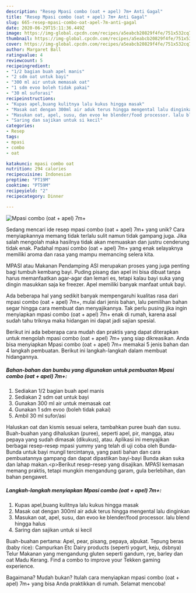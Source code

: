 ```yaml
---
description: "Resep Mpasi combo (oat + apel) 7m+ Anti Gagal"
title: "Resep Mpasi combo (oat + apel) 7m+ Anti Gagal"
slug: 665-resep-mpasi-combo-oat-apel-7m-anti-gagal
date: 2020-06-29T15:11:36.449Z
image: https://img-global.cpcdn.com/recipes/a5eabcb20829f4fe/751x532cq70/mpasi-combo-oat-apel-7m-foto-resep-utama.jpg
thumbnail: https://img-global.cpcdn.com/recipes/a5eabcb20829f4fe/751x532cq70/mpasi-combo-oat-apel-7m-foto-resep-utama.jpg
cover: https://img-global.cpcdn.com/recipes/a5eabcb20829f4fe/751x532cq70/mpasi-combo-oat-apel-7m-foto-resep-utama.jpg
author: Margaret Ball
ratingvalue: 4
reviewcount: 5
recipeingredient:
- "1/2 bagian buah apel manis"
- "2 sdm oat untuk bayi"
- "300 ml air untuk memasak oat"
- "1 sdm evoo boleh tidak pakai"
- "30 ml suforasi"
recipeinstructions:
- "Kupas apel,buang kulitnya lalu kukus hingga masak"
- "Masak oat dengan 300ml air aduk terus hingga mengental lalu dinginkan"
- "Masukan oat, apel, susu, dan evoo ke blender/food processor. lalu blend hingga halus"
- "Saring dan sajikan untuk si kecil"
categories:
- Resep
tags:
- mpasi
- combo
- oat

katakunci: mpasi combo oat 
nutrition: 294 calories
recipecuisine: Indonesian
preptime: "PT19M"
cooktime: "PT59M"
recipeyield: "2"
recipecategory: Dinner

---
```



![Mpasi combo (oat + apel) 7m+](https://img-global.cpcdn.com/recipes/a5eabcb20829f4fe/751x532cq70/mpasi-combo-oat-apel-7m-foto-resep-utama.jpg)

Sedang mencari ide resep mpasi combo (oat + apel) 7m+ yang unik? Cara menyiapkannya memang tidak terlalu sulit namun tidak gampang juga. Jika salah mengolah maka hasilnya tidak akan memuaskan dan justru cenderung tidak enak. Padahal mpasi combo (oat + apel) 7m+ yang enak selayaknya memiliki aroma dan rasa yang mampu memancing selera kita.

MPASI atau Makanan Pendamping ASI merupakan proses yang juga penting bagi tumbuh kembang bayi. Puding pisang dan apel ini bisa dibuat tanpa harus memanfaatkan agar-agar dan lemari es, tetapi kalau bayi suka yang dingin masukkan saja ke freezer. Apel memiliki banyak manfaat untuk bayi.

Ada beberapa hal yang sedikit banyak mempengaruhi kualitas rasa dari mpasi combo (oat + apel) 7m+, mulai dari jenis bahan, lalu pemilihan bahan segar hingga cara membuat dan menyajikannya. Tak perlu pusing jika ingin menyiapkan mpasi combo (oat + apel) 7m+ enak di rumah, karena asal sudah tahu triknya maka hidangan ini dapat jadi sajian spesial.


Berikut ini ada beberapa cara mudah dan praktis yang dapat diterapkan untuk mengolah mpasi combo (oat + apel) 7m+ yang siap dikreasikan. Anda bisa menyiapkan Mpasi combo (oat + apel) 7m+ memakai 5 jenis bahan dan 4 langkah pembuatan. Berikut ini langkah-langkah dalam membuat hidangannya.

<!--inarticleads1-->

##### Bahan-bahan dan bumbu yang digunakan untuk pembuatan Mpasi combo (oat + apel) 7m+:

1. Sediakan 1/2 bagian buah apel manis
1. Sediakan 2 sdm oat untuk bayi
1. Gunakan 300 ml air untuk memasak oat
1. Gunakan 1 sdm evoo (boleh tidak pakai)
1. Ambil 30 ml sufor/asi


Haluskan oat dan kismis sesuai selera, tambahkan puree buah dan susu. Buah-buahan yang dihaluskan (puree), seperti apel, pir, mangga, atau pepaya yang sudah dimasak (dikukus), atau. Aplikasi ini menyajikan berbagai resep-resep mpasi yummy yang telah di uji coba oleh Bunda-Bunda untuk bayi mungil tercintanya, yang pasti bahan dan cara pembuatannya gampang dan dapat dipastikan bayi-bayi Bunda akan suka dan lahap makan.&lt;p&gt;Berikut resep-resep yang disajikan. MPASI kemasan memang praktis, tetapi mungkin mengandung garam, gula berlebihan, dan bahan pengawet. 

<!--inarticleads2-->

##### Langkah-langkah menyiapkan Mpasi combo (oat + apel) 7m+:

1. Kupas apel,buang kulitnya lalu kukus hingga masak
1. Masak oat dengan 300ml air aduk terus hingga mengental lalu dinginkan
1. Masukan oat, apel, susu, dan evoo ke blender/food processor. lalu blend hingga halus
1. Saring dan sajikan untuk si kecil


Buah-buahan pertama: Apel, pear, pisang, pepaya, alpukat. Tepung beras (baby rice): Campurkan Etc Dairy products (seperti yogurt, keju, dsbnya) Telur Makanan yang mengandung gluten seperti gandum, rye, barley dan oat Madu Kerang. Find a combo to improve your Tekken gaming experience. 

Bagaimana? Mudah bukan? Itulah cara menyiapkan mpasi combo (oat + apel) 7m+ yang bisa Anda praktikkan di rumah. Selamat mencoba!
